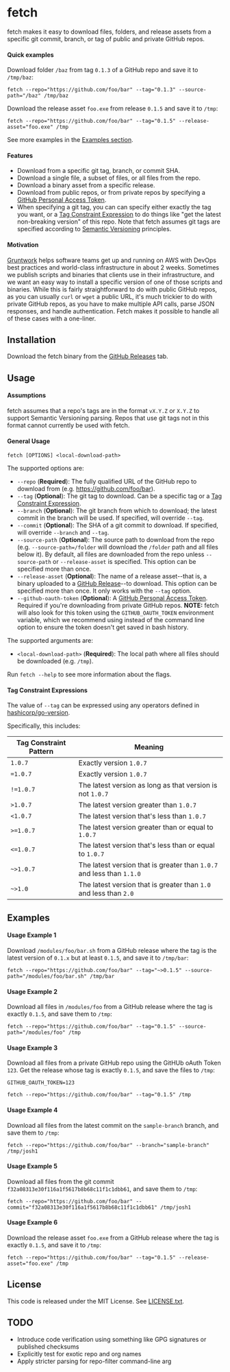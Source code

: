 # fetch

fetch makes it easy to download files, folders, and release assets from a specific git commit, branch, or tag of
public and private GitHub repos.

#### Quick examples

Download folder `/baz` from tag `0.1.3` of a GitHub repo and save it to `/tmp/baz`:

```
fetch --repo="https://github.com/foo/bar" --tag="0.1.3" --source-path="/baz" /tmp/baz
```

Download the release asset `foo.exe` from release `0.1.5` and save it to `/tmp`:

```
fetch --repo="https://github.com/foo/bar" --tag="0.1.5" --release-asset="foo.exe" /tmp
```

See more examples in the [Examples section](#examples).

#### Features

- Download from a specific git tag, branch, or commit SHA.
- Download a single file, a subset of files, or all files from the repo.
- Download a binary asset from a specific release.
- Download from public repos, or from private repos by specifying a [GitHub Personal Access Token](https://help.github.com/articles/creating-an-access-token-for-command-line-use/).
- When specifying a git tag, you can can specify either exactly the tag you want, or a [Tag Constraint Expression](#tag-constraint-expressions) to do things like "get the latest non-breaking version" of this repo. Note that fetch assumes git tags are specified according to [Semantic Versioning](http://semver.org/) principles.

#### Motivation

[Gruntwork](http://gruntwork.io) helps software teams get up and running on AWS with DevOps best practices and
world-class infrastructure in about 2 weeks. Sometimes we publish scripts and binaries that clients use in their
infrastructure, and we want an easy way to install a specific version of one of those scripts and binaries. While this
is fairly straightforward to do with public GitHub repos, as you can usually `curl` or `wget` a public URL, it's much
trickier to do with private GitHub repos, as you have to make multiple API calls, parse JSON responses, and handle
authentication. Fetch makes it possible to handle all of these cases with a one-liner.

## Installation

Download the fetch binary from the [GitHub Releases](https://github.com/gruntwork-io/fetch/releases) tab.

## Usage

#### Assumptions

fetch assumes that a repo's tags are in the format `vX.Y.Z` or `X.Y.Z` to support Semantic Versioning parsing. Repos
that use git tags not in this format cannot currently be used with fetch.

#### General Usage

```
fetch [OPTIONS] <local-download-path>
```

The supported options are:

- `--repo` (**Required**): The fully qualified URL of the GitHub repo to download from (e.g. https://github.com/foo/bar).
- `--tag` (**Optional**): The git tag to download. Can be a specific tag or a [Tag Constraint
  Expression](#tag-constraint-expressions).
- `--branch` (**Optional**): The git branch from which to download; the latest commit in the branch will be used. If
  specified, will override `--tag`.
- `--commit` (**Optional**): The SHA of a git commit to download. If specified, will override `--branch` and `--tag`.
- `--source-path` (**Optional**): The source path to download from the repo (e.g. `--source-path=/folder` will download
  the `/folder` path and all files below it). By default, all files are downloaded from the repo unless `--source-path`
  or `--release-asset` is specified. This option can be specified more than once.
- `--release-asset` (**Optional**): The name of a release asset--that is, a binary uploaded to a [GitHub
  Release](https://help.github.com/articles/creating-releases/)--to download. This option can be specified more than
  once. It only works with the `--tag` option.
- `--github-oauth-token` (**Optional**): A [GitHub Personal Access
  Token](https://help.github.com/articles/creating-an-access-token-for-command-line-use/). Required if you're
  downloading from private GitHub repos. **NOTE:** fetch will also look for this token using the `GITHUB_OAUTH_TOKEN`
  environment variable, which we recommend using instead of the command line option to ensure the token doesn't get
  saved in bash history.

The supported arguments are:

- `<local-download-path>` (**Required**): The local path where all files should be downloaded (e.g. `/tmp`).

Run `fetch --help` to see more information about the flags.

#### Tag Constraint Expressions

The value of `--tag` can be expressed using any operators defined in [hashicorp/go-version](https://github.com/hashicorp/go-version).

Specifically, this includes:

| Tag Constraint Pattern | Meaning                                  |
| -------------------------- | ---------------------------------------- |
| `1.0.7`                    | Exactly version `1.0.7`                  |
| `=1.0.7`                   | Exactly version `1.0.7`                  |
| `!=1.0.7`                  | The latest version as long as that version is not `1.0.7` |
| `>1.0.7`                   | The latest version greater than `1.0.7`  |
| `<1.0.7`                   | The latest version that's less than `1.0.7` |
| `>=1.0.7`                  | The latest version greater than or equal to `1.0.7` |
| `<=1.0.7`                  | The latest version that's less than or equal to `1.0.7` |
| `~>1.0.7`                  | The latest version that is greater than `1.0.7` and less than `1.1.0` |
| `~>1.0`                    | The latest version that is greater than `1.0` and less than `2.0` |

## Examples

#### Usage Example 1

Download `/modules/foo/bar.sh` from a GitHub release where the tag is the latest version of `0.1.x` but at least `0.1.5`, and save it to `/tmp/bar`:

```
fetch --repo="https://github.com/foo/bar" --tag="~>0.1.5" --source-path="/modules/foo/bar.sh" /tmp/bar
```

#### Usage Example 2

Download all files in `/modules/foo` from a GitHub release where the tag is exactly `0.1.5`, and save them to `/tmp`:

```
fetch --repo="https://github.com/foo/bar" --tag="0.1.5" --source-path="/modules/foo" /tmp
```

#### Usage Example 3

Download all files from a private GitHub repo using the GitHUb oAuth Token `123`. Get the release whose tag is exactly `0.1.5`, and save the files to `/tmp`:

```
GITHUB_OAUTH_TOKEN=123

fetch --repo="https://github.com/foo/bar" --tag="0.1.5" /tmp
```

#### Usage Example 4

Download all files from the latest commit on the `sample-branch` branch, and save them to `/tmp`:

```
fetch --repo="https://github.com/foo/bar" --branch="sample-branch" /tmp/josh1
```

#### Usage Example 5

Download all files from the git commit `f32a08313e30f116a1f5617b8b68c11f1c1dbb61`, and save them to `/tmp`:

```
fetch --repo="https://github.com/foo/bar" --commit="f32a08313e30f116a1f5617b8b68c11f1c1dbb61" /tmp/josh1
```

#### Usage Example 6

Download the release asset `foo.exe` from a GitHub release where the tag is exactly `0.1.5`, and save it to `/tmp`:

```
fetch --repo="https://github.com/foo/bar" --tag="0.1.5" --release-asset="foo.exe" /tmp
```

## License

This code is released under the MIT License. See [LICENSE.txt](/LICENSE.txt).

## TODO

- Introduce code verification using something like GPG signatures or published checksums
- Explicitly test for exotic repo and org names
- Apply stricter parsing for repo-filter command-line arg
